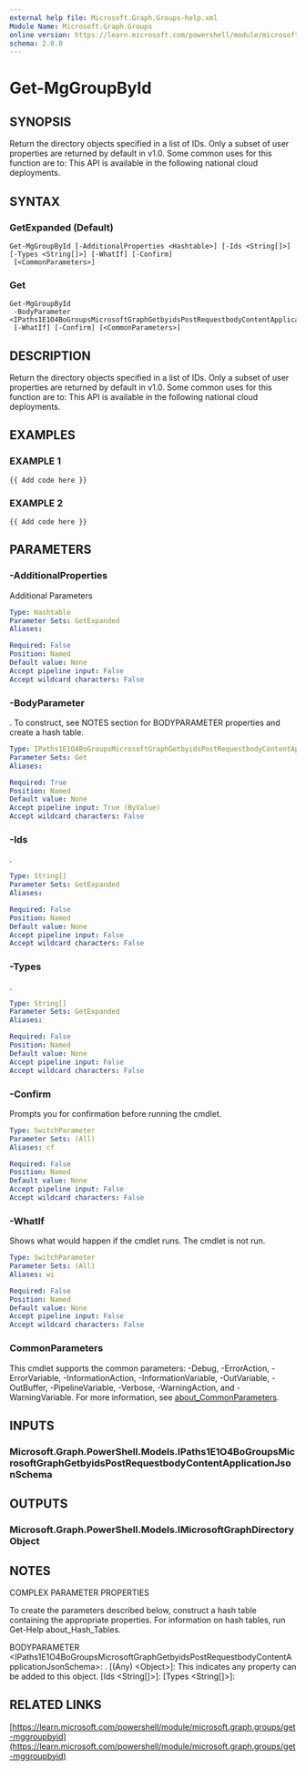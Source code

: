 ```yaml
---
external help file: Microsoft.Graph.Groups-help.xml
Module Name: Microsoft.Graph.Groups
online version: https://learn.microsoft.com/powershell/module/microsoft.graph.groups/get-mggroupbyid
schema: 2.0.0
---
```


# Get-MgGroupById

## SYNOPSIS
Return the directory objects specified in a list of IDs.
Only a subset of user properties are returned by default in v1.0.
Some common uses for this function are to: This API is available in the following national cloud deployments.

## SYNTAX

### GetExpanded (Default)
```
Get-MgGroupById [-AdditionalProperties <Hashtable>] [-Ids <String[]>] [-Types <String[]>] [-WhatIf] [-Confirm]
 [<CommonParameters>]
```

### Get
```
Get-MgGroupById
 -BodyParameter <IPaths1E1O4BoGroupsMicrosoftGraphGetbyidsPostRequestbodyContentApplicationJsonSchema>
 [-WhatIf] [-Confirm] [<CommonParameters>]
```

## DESCRIPTION
Return the directory objects specified in a list of IDs.
Only a subset of user properties are returned by default in v1.0.
Some common uses for this function are to: This API is available in the following national cloud deployments.

## EXAMPLES

### EXAMPLE 1
```
{{ Add code here }}
```

### EXAMPLE 2
```
{{ Add code here }}
```

## PARAMETERS

### -AdditionalProperties
Additional Parameters

```yaml
Type: Hashtable
Parameter Sets: GetExpanded
Aliases:

Required: False
Position: Named
Default value: None
Accept pipeline input: False
Accept wildcard characters: False
```

### -BodyParameter
.
To construct, see NOTES section for BODYPARAMETER properties and create a hash table.

```yaml
Type: IPaths1E1O4BoGroupsMicrosoftGraphGetbyidsPostRequestbodyContentApplicationJsonSchema
Parameter Sets: Get
Aliases:

Required: True
Position: Named
Default value: None
Accept pipeline input: True (ByValue)
Accept wildcard characters: False
```

### -Ids
.

```yaml
Type: String[]
Parameter Sets: GetExpanded
Aliases:

Required: False
Position: Named
Default value: None
Accept pipeline input: False
Accept wildcard characters: False
```

### -Types
.

```yaml
Type: String[]
Parameter Sets: GetExpanded
Aliases:

Required: False
Position: Named
Default value: None
Accept pipeline input: False
Accept wildcard characters: False
```

### -Confirm
Prompts you for confirmation before running the cmdlet.

```yaml
Type: SwitchParameter
Parameter Sets: (All)
Aliases: cf

Required: False
Position: Named
Default value: None
Accept pipeline input: False
Accept wildcard characters: False
```

### -WhatIf
Shows what would happen if the cmdlet runs.
The cmdlet is not run.

```yaml
Type: SwitchParameter
Parameter Sets: (All)
Aliases: wi

Required: False
Position: Named
Default value: None
Accept pipeline input: False
Accept wildcard characters: False
```

### CommonParameters
This cmdlet supports the common parameters: -Debug, -ErrorAction, -ErrorVariable, -InformationAction, -InformationVariable, -OutVariable, -OutBuffer, -PipelineVariable, -Verbose, -WarningAction, and -WarningVariable. For more information, see [about_CommonParameters](http://go.microsoft.com/fwlink/?LinkID=113216).

## INPUTS

### Microsoft.Graph.PowerShell.Models.IPaths1E1O4BoGroupsMicrosoftGraphGetbyidsPostRequestbodyContentApplicationJsonSchema
## OUTPUTS

### Microsoft.Graph.PowerShell.Models.IMicrosoftGraphDirectoryObject
## NOTES
COMPLEX PARAMETER PROPERTIES

To create the parameters described below, construct a hash table containing the appropriate properties.
For information on hash tables, run Get-Help about_Hash_Tables.

BODYPARAMETER \<IPaths1E1O4BoGroupsMicrosoftGraphGetbyidsPostRequestbodyContentApplicationJsonSchema\>: .
  \[(Any) \<Object\>\]: This indicates any property can be added to this object.
  \[Ids \<String\[\]\>\]: 
  \[Types \<String\[\]\>\]:

## RELATED LINKS

[https://learn.microsoft.com/powershell/module/microsoft.graph.groups/get-mggroupbyid](https://learn.microsoft.com/powershell/module/microsoft.graph.groups/get-mggroupbyid)

